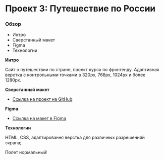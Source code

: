 # Проект 3: Путешествие по России

### Обзор

- Интро
- Сверстанный макет
- Figma
- Технологии

**Интро**

Сайт о путешествии по стране, проект курса по фронтенду. Адаптивная верстка с контрольными точками в 320px, 768px, 1024px и более 1280px.

**Сверстанный макет**

- [Ссылка на проект на GitHub](https://kapkaeva.github.io/russian-travel/index.html)

**Figma**

- [Ссылка на макет в Figma](https://www.figma.com/file/OyRWEjU6wBwRe1hapzQoLx/Sprint-3%3A-Russia-%2F-desktop-%2B-mobile?node-id=28503%3A0)

**Технологии**

HTML, CSS, aдаптировання верстка для различных разрешенияй экрана;

Полет нормальный!